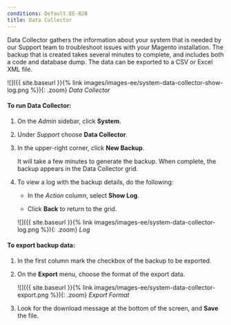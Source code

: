 ```yaml
---
conditions: Default.EE-B2B
title: Data Collector
---
```


Data Collector gathers the information about your system that is needed by our Support team to troubleshoot issues with your Magento installation. The backup that is created takes several minutes to complete, and includes both a code and database dump. The data can be exported to a CSV or Excel XML file.

![]({{ site.baseurl }}{% link images/images-ee/system-data-collector-show-log.png %}){: .zoom}
_Data Collector_

#### To run Data Collector:

1.  On the _Admin_ sidebar, click **System**.

1.  Under _Support_ choose **Data Collector**.

1.  In the upper-right corner, click **New Backup**.

    It will take a few minutes to generate the backup. When complete, the backup appears in the Data Collector grid.

1.  To view a log with the backup details, do the following:

    -  In the _Action_ column, select **Show Log**.

    -  Click **Back** to return to the grid.

    ![]({{ site.baseurl }}{% link images/images-ee/system-data-collector-log.png %}){: .zoom}
    _Log_

#### To export backup data:

1.  In the first column mark the checkbox of the backup to be exported.

1.  On the **Export** menu, choose the format of the export data.

    ![]({{ site.baseurl }}{% link images/images-ee/system-data-collector-export.png %}){: .zoom}
    _Export Format_

1.  Look for the download message at the bottom of the screen, and **Save** the file.
